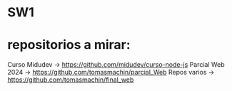 # SW1

# repositorios a mirar:

Curso Midudev -> https://github.com/midudev/curso-node-js
Parcial Web 2024 -> https://github.com/tomasmachin/parcial_Web
Repos varios -> https://github.com/tomasmachin/final_web
